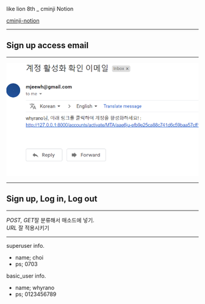 like lion 8th _ cminji Notion<br>

[cminji-notion](https://www.notion.so/likelion8th/Like-Lion-8th-29ad535d02fc469ab6b828df0f4a114b)

<hr>

## Sign up access email
<hr>

![email](./email.png)

<hr>

## Sign up, Log in, Log out
<hr>

<i>POST, GET</i>잘 분류해서 매소드에 넣기.<br>
<i>URL</i> 잘 적용시키기
<hr>

superuser info.
- name; choi
- ps; 0703

basic_user info.
- name; whyrano
- ps; 0123456789